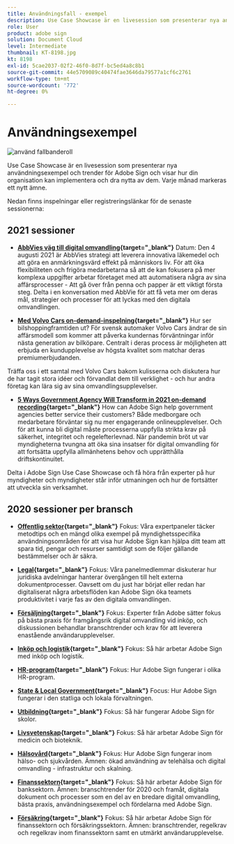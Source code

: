 ```yaml
---
title: Användningsfall - exempel
description: Use Case Showcase är en livesession som presenterar nya användningsexempel och trender för Adobe Sign och visar hur din organisation kan implementera och dra nytta av dem
role: User
product: adobe sign
solution: Document Cloud
level: Intermediate
thumbnail: KT-8198.jpg
kt: 8198
exl-id: 5cae2037-02f2-46f0-8d7f-bc5ed4a8c8b1
source-git-commit: 44e5709089c40474fae3646da79577a1cf6c2761
workflow-type: tm+mt
source-wordcount: '772'
ht-degree: 0%

---
```


# Användningsexempel

![använd fallbanderoll](../assets/UCSC_Rebrand.png)

Use Case Showcase är en livesession som presenterar nya användningsexempel och trender för Adobe Sign och visar hur din organisation kan implementera och dra nytta av dem. Varje månad markeras ett nytt ämne.

Nedan finns inspelningar eller registreringslänkar för de senaste sessionerna:

## 2021 sessioner

* **[AbbVies väg till digital omvandling](https://use-case-showcase-with-abbvie.joinus.adobeevents.com/){target=&quot;_blank&quot;}**
Datum: Den 4 augusti 2021 är AbbVies strategi att leverera innovativa läkemedel och att göra en anmärkningsvärd effekt på människors liv. För att öka flexibiliteten och frigöra medarbetarna så att de kan fokusera på mer komplexa uppgifter arbetar företaget med att automatisera några av sina affärsprocesser - Att gå över från penna och papper är ett viktigt första steg. Delta i en konversation med AbbVie för att få veta mer om deras mål, strategier och processer för att lyckas med den digitala omvandlingen.

* **[Med Volvo Cars on-demand-inspelning](https://gateway.on24.com/wcc/eh/2172296/lp/2963219/adobe-sign-use-case-showcase%3A-featuring-volvo-cars/){target=&quot;_blank&quot;}**
Hur ser bilshoppingframtiden ut? För svensk automaker Volvo Cars ändrar de sin affärsmodell som kommer att påverka kundernas förväntningar inför nästa generation av bilköpare. Centralt i deras process är möjligheten att erbjuda en kundupplevelse av högsta kvalitet som matchar deras premiumerbjudanden.

Träffa oss i ett samtal med Volvo Cars bakom kulisserna och diskutera hur de har tagit stora idéer och förvandlat dem till verklighet - och hur andra företag kan lära sig av sina omvandlingsupplevelser.

* **[5 Ways Government Agency Will Transform in 2021 on-demand recording](https://gateway.on24.com/wcc/eh/2172296/lp/2790280/5-ways-government-agencies-will-transform-in-2021-/){target=&quot;_blank&quot;}**
How can Adobe Sign help government agencies better service their customers? Både medborgare och medarbetare förväntar sig nu mer engagerande onlineupplevelser. Och för att kunna bli digital måste processerna uppfylla strikta krav på säkerhet, integritet och regelefterlevnad. När pandemin bröt ut var myndigheterna tvungna att öka sina insatser för digital omvandling för att fortsätta uppfylla allmänhetens behov och upprätthålla driftskontinuitet.

Delta i Adobe Sign Use Case Showcase och få höra från experter på hur myndigheter och myndigheter står inför utmaningen och hur de fortsätter att utveckla sin verksamhet.

## 2020 sessioner per bransch

* **[Offentlig sektor](https://event.on24.com/wcc/r/2790280/7FFF27458A6834FDF8C73C5149637590?partnerref=EXL){target=&quot;_blank&quot;}**
Fokus: Våra expertpaneler täcker metodtips och en mängd olika exempel på myndighetsspecifika användningsområden för att visa hur Adobe Sign kan hjälpa ditt team att spara tid, pengar och resurser samtidigt som de följer gällande bestämmelser och är säkra.

* **[Legal](https://event.on24.com/wcc/r/2634329/292CA0B317E56600A114508CC55376BF?partnerref=EXL){target=&quot;_blank&quot;}**
Fokus: Våra panelmedlemmar diskuterar hur juridiska avdelningar hanterar övergången till helt externa dokumentprocesser. Oavsett om du just har börjat eller redan har digitaliserat några arbetsflöden kan Adobe Sign öka teamets produktivitet i varje fas av den digitala omvandlingen.

* **[Försäljning](https://acrobat.adobe.com/us/en/business/webinars/adobe-sign-use-case-showcase-sales.html){target=&quot;_blank&quot;}**
Fokus: Experter från Adobe sätter fokus på bästa praxis för framgångsrik digital omvandling vid inköp, och diskussionen behandlar branschtrender och krav för att leverera enastående användarupplevelser.

* **[Inköp och logistik](https://event.on24.com/wcc/r/2514418/278FB6F16C198E2B866CF487AF9514F6){target=&quot;_blank&quot;}**
Fokus: Så här arbetar Adobe Sign med inköp och logistik.

* **[HR-program](https://event.on24.com/wcc/r/2351937/D9E34A102F309DFCAF0D07D5192BD66D){target=&quot;_blank&quot;}**
Fokus: Hur Adobe Sign fungerar i olika HR-program.

* **[State &amp; Local Government](https://event.on24.com/wcc/r/2351937/D9E34A102F309DFCAF0D07D5192BD66D){target=&quot;_blank&quot;}**
Focus: Hur Adobe Sign fungerar i den statliga och lokala förvaltningen.

* **[Utbildning](https://event.on24.com/wcc/r/2241711/762243D5EE65DAC44D3AE7BCCD3388A7){target=&quot;_blank&quot;}**
Fokus: Så här fungerar Adobe Sign för skolor.

* **[Livsvetenskap](https://event.on24.com/wcc/r/2204781/2C266134D08DDE48E17C77746F192AA6){target=&quot;_blank&quot;}**
Fokus: Så här arbetar Adobe Sign för medicin och bioteknik.

* **[Hälsovård](https://event.on24.com/wcc/r/2202626/1D60C42BD396AE273CB09CF53F1051BE){target=&quot;_blank&quot;}**
Fokus: Hur Adobe Sign fungerar inom hälso- och sjukvården. Ämnen: ökad användning av telehälsa och digital omvandling - infrastruktur och skalning.

* **[Finanssektorn](https://event.on24.com/wcc/r/2177152/40A4315A5D32F21AFB5EB03E25C15992){target=&quot;_blank&quot;}**
Fokus: Så här arbetar Adobe Sign för banksektorn. Ämnen: branschtrender för 2020 och framåt, digitala dokument och processer som en del av en bredare digital omvandling, bästa praxis, användningsexempel och fördelarna med Adobe Sign.

* **[Försäkring](https://event.on24.com/wcc/r/2162717/1449ED610AD3B545004079728D9AE0F6){target=&quot;_blank&quot;}**
Fokus: Så här arbetar Adobe Sign för finanssektorn och försäkringssektorn. Ämnen: branschtrender, regelkrav och regelkrav inom finanssektorn samt en utmärkt användarupplevelse.
